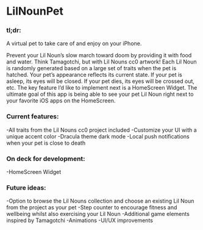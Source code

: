 # LilNounPet

### tl;dr:
A virtual pet to take care of and enjoy on your iPhone. 

Prevent your Lil Noun’s slow march toward doom by providing it with food and water. Think Tamagotchi, but with Lil Nouns cc0 artwork! Each Lil Noun is randomly generated based on a large set of traits when the pet is hatched. Your pet’s appearance reflects its current state. If your pet is asleep, its eyes will be closed. If your pet dies, its eyes will be crossed out, etc.
The key feature I’d like to implement next is a HomeScreen Widget. The ultimate goal of this app is being able to see your pet Lil Noun right next to your favorite iOS apps on the HomeScreen. 

### Current features:
-All traits from the Lil Nouns cc0 project included
-Customize your UI with a unique accent color
-Dracula theme dark mode
-Local push notifications when your pet is close to death

### On deck for development:
-HomeScreen Widget

### Future ideas:
-Option to browse the Lil Nouns collection and choose an existing Lil Noun from the project as your pet
-Step counter to encourage fitness and wellbeing whilst also exercising your Lil Noun
-Additional game elements inspired by Tamagotchi
-Animations
-UI/UX improvements



